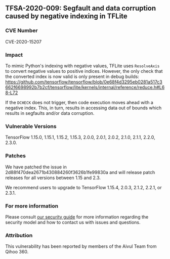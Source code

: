 ## TFSA-2020-009: Segfault and data corruption caused by negative indexing in TFLite

### CVE Number
CVE-2020-15207

### Impact
To mimic Python's indexing with negative values, TFLite uses `ResolveAxis` to
convert negative values to positive indices. However, the only check that the
converted index is now valid is only present in debug builds:
https://github.com/tensorflow/tensorflow/blob/0e68f4d3295eb0281a517c3662f6698992b7b2cf/tensorflow/lite/kernels/internal/reference/reduce.h#L68-L72

If the `DCHECK` does not trigger, then code execution moves ahead with a
negative index. This, in turn, results in accessing data out of bounds which
results in segfaults and/or data corruption.

### Vulnerable Versions
TensorFlow 1.15.0, 1.15.1, 1.15.2, 1.15.3, 2.0.0, 2.0.1, 2.0.2, 2.1.0, 2.1.1,
2.2.0, 2.3.0.

### Patches
We have patched the issue in 2d88f470dea2671b430884260f3626b1fe99830a and will
release patch releases for all versions between 1.15 and 2.3.

We recommend users to upgrade to TensorFlow 1.15.4, 2.0.3, 2.1.2, 2.2.1, or
2.3.1.

### For more information
Please consult [our security
guide](https://github.com/tensorflow/tensorflow/blob/master/SECURITY.md) for
more information regarding the security model and how to contact us with issues
and questions.

### Attribution
This vulnerability has been reported by members of the Aivul Team from Qihoo
360.
